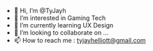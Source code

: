 - 👋 Hi, I’m @TyJayh
- 👀 I’m interested in Gaming Tech
- 🌱 I’m currently learning UX Design
- 💞️ I’m looking to collaborate on ...
- 📫 How to reach me : tyjayhelliott@gmail.com

<!---
TyJayh/TyJayh is a ✨ special ✨ repository because its `README.md` (this file) appears on your GitHub profile.
You can click the Preview link to take a look at your changes.
--->
